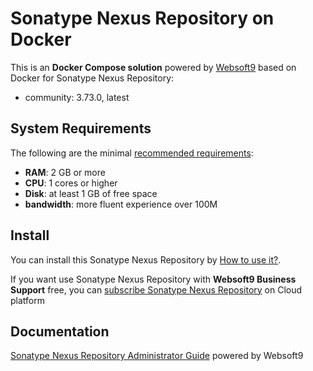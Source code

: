 # Sonatype Nexus Repository on Docker  

This is an **Docker Compose solution** powered by [Websoft9](https://www.websoft9.com) based on Docker for Sonatype Nexus Repository:


 - community:  3.73.0, latest


## System Requirements

The following are the minimal [recommended requirements](https://help.sonatype.com/en/installation-methods.html):

* **RAM**: 2 GB or more
* **CPU**: 1 cores or higher
* **Disk**: at least 1 GB of free space
* **bandwidth**: more fluent experience over 100M  

## Install

You can install this Sonatype Nexus Repository by [How to use it?](https://github.com/Websoft9/docker-library#how-to-use-it).   

If you want use Sonatype Nexus Repository with **Websoft9 Business Support** free, you can [subscribe Sonatype Nexus Repository](https://www.websoft9.com/apps) on Cloud platform

## Documentation

[Sonatype Nexus Repository Administrator Guide](https://support.websoft9.com/docs/nexus) powered by Websoft9